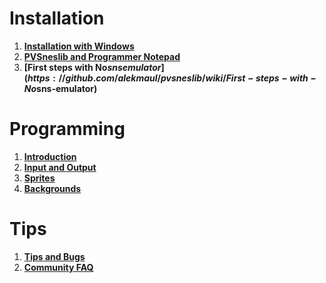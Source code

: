 # Installation #

  1. **[Installation with Windows](https://github.com/alekmaul/pvsneslib/wiki/Installation-with-Windows)**
  1. **[PVSneslib and Programmer Notepad](https://github.com/alekmaul/pvsneslib/wiki/PVSneslib-and-Programmer-Notepad)**
  1. **[First steps with No$sns emulator](https://github.com/alekmaul/pvsneslib/wiki/First-steps-with-No$sns-emulator)**

# Programming #
  1. **[Introduction](https://github.com/alekmaul/pvsneslib/wiki/Introduction)**
  1. **[Input and Output](https://github.com/alekmaul/pvsneslib/wiki/Input-and-Output)**
  1. **[Sprites](https://github.com/alekmaul/pvsneslib/wiki/Sprites)**
  1. **[Backgrounds](https://github.com/alekmaul/pvsneslib/wiki/Backgrounds)**

# Tips #
  1. **[Tips and Bugs](https://github.com/alekmaul/pvsneslib/wiki/Tips-and-Bugs)**
  1. **[Community FAQ](https://github.com/alekmaul/pvsneslib/wiki/Community-FAQ)**
